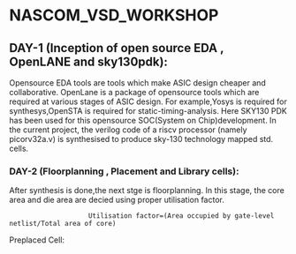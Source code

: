 # NASCOM_VSD_WORKSHOP
## DAY-1 (Inception of open source EDA , OpenLANE and sky130pdk):
  
  Opensource EDA tools are tools which make ASIC design cheaper and collaborative. OpenLane is a package of opensource tools which are required at various stages of ASIC design. For example,Yosys is required for synthesys,OpenSTA is required for static-timing-analysis. Here SKY130 PDK has been used for this opensource SOC(System on Chip)development. In the current project, the verilog code of a riscv processor (namely picorv32a.v) is synthesised to produce sky-130 technology mapped std. cells. 

### DAY-2 (Floorplanning , Placement and Library cells):

  After synthesis is done,the next stge is floorplanning. In this stage, the core area and die area are decied using proper utilisation factor.

                        Utilisation factor=(Area occupied by gate-level netlist/Total area of core)
  Preplaced Cell:                      
  

